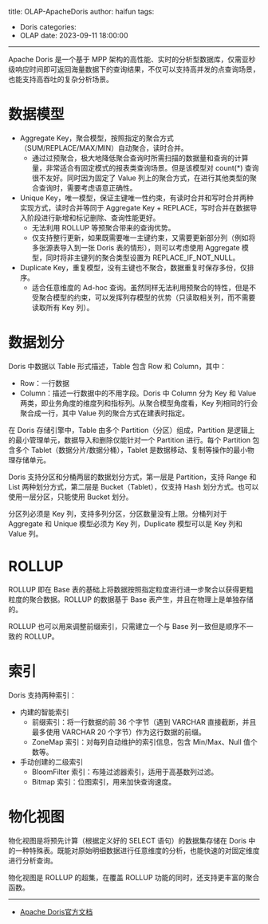 title: OLAP-ApacheDoris
author: haifun
tags:
  - Doris
categories:
  - OLAP
date: 2023-09-11 18:00:00

---

Apache Doris 是一个基于 MPP 架构的高性能、实时的分析型数据库，仅需亚秒级响应时间即可返回海量数据下的查询结果，不仅可以支持高并发的点查询场景，也能支持高吞吐的复杂分析场景。

# 数据模型

-   Aggregate Key，聚合模型，按照指定的聚合方式（SUM/REPLACE/MAX/MIN）自动聚合，读时合并。
    - 通过过预聚合，极大地降低聚合查询时所需扫描的数据量和查询的计算量，非常适合有固定模式的报表类查询场景。但是该模型对 count(*) 查询很不友好。同时因为固定了 Value 列上的聚合方式，在进行其他类型的聚合查询时，需要考虑语意正确性。
-   Unique Key，唯一模型，保证主键唯一性约束，有读时合并和写时合并两种实现方式，读时合并等同于 Aggregate Key + REPLACE，写时合并在数据导入阶段进行新增和标记删除、查询性能更好。
    - 无法利用 ROLLUP 等预聚合带来的查询优势。
    - 仅支持整行更新，如果既需要唯一主键约束，又需要更新部分列（例如将多张源表导入到一张 Doris 表的情形），则可以考虑使用 Aggregate 模型，同时将非主键列的聚合类型设置为 REPLACE\_IF\_NOT_NULL。
-   Duplicate Key，重复模型，没有主键也不聚合，数据重复时保存多份，仅排序。
    - 适合任意维度的 Ad-hoc 查询。虽然同样无法利用预聚合的特性，但是不受聚合模型的约束，可以发挥列存模型的优势（只读取相关列，而不需要读取所有 Key 列）。

# 数据划分

Doris 中数据以 Table 形式描述，Table 包含 Row 和 Column，其中：

-   Row：一行数据
-   Column：描述一行数据中的不用字段。Doris 中 Column 分为 Key 和 Value 两类，即业务角度的维度列和指标列。从聚合模型角度看，Key 列相同的行会聚合成一行，其中 Value 列的聚合方式在建表时指定。

在 Doris 存储引擎中，Table 由多个 Partition（分区）组成，Partition 是逻辑上的最小管理单元，数据导入和删除仅能针对一个 Partition 进行。每个 Partition 包含多个 Tablet（数据分片/数据分桶），Tablet 是数据移动、复制等操作的最小物理存储单元。

Doris 支持分区和分桶两层的数据划分方式，第一层是 Partition，支持 Range 和 List 两种划分方式，第二层是 Bucket（Tablet），仅支持 Hash 划分方式。也可以使用一层分区，只能使用 Bucket 划分。

分区列必须是 Key 列，支持多列分区，分区数量没有上限。分桶列对于 Aggregate 和 Unique 模型必须为 Key 列，Duplicate 模型可以是 Key 列和 Value 列。

# ROLLUP

ROLLUP 即在 Base 表的基础上将数据按照指定粒度进行进一步聚合以获得更粗粒度的聚合数据。ROLLUP 的数据基于 Base 表产生，并且在物理上是单独存储的。

ROLLUP 也可以用来调整前缀索引，只需建立一个与 Base 列一致但是顺序不一致的 ROLLUP。

# 索引

Doris 支持两种索引：

-   内建的智能索引
    - 前缀索引：将一行数据的前 36 个字节（遇到 VARCHAR 直接截断，并且最多使用 VARCHAR 20 个字节）作为这行数据的前缀。
    - ZoneMap 索引：对每列自动维护的索引信息，包含 Min/Max、Null 值个数等。
-   手动创建的二级索引
    - BloomFilter 索引：布隆过滤器索引，适用于高基数列过滤。
    - Bitmap 索引：位图索引，用来加快查询速度。

# 物化视图

物化视图是将预先计算（根据定义好的 SELECT 语句）的数据集存储在 Doris 中的一种特殊表。既能对原始明细数据进行任意维度的分析，也能快速的对固定维度进行分析查询。

物化视图是 ROLLUP 的超集，在覆盖 ROLLUP 功能的同时，还支持更丰富的聚合函数。

---

- [Apache Doris官方文档](https://doris.apache.org/zh-CN/docs/1.2/data-table/data-model/)
